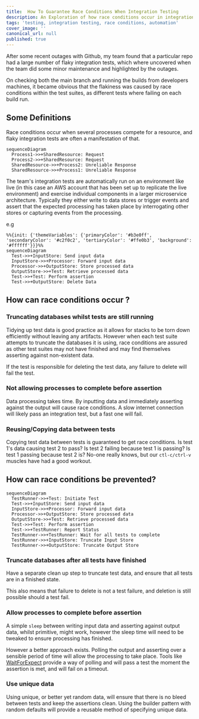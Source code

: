 ```yaml
---
title:  How To Guarantee Race Conditions When Integration Testing
description: An Exploration of how race conditions occur in integration testing and how to prevent them.
tags: 'testing, integration testing, race conditions, automation'
cover_image: ''
canonical_url: null
published: true
---
```


After some recent outages with Github, my team found that a particular repo had a large number of flaky integration tests, which where uncovered when the team did some minor maintenance and highlighted by the outages.

On checking both the main branch and running the builds from developers machines, it became obvious that the flakiness was caused by race conditions within the test suites, as different tests where failing on each build run.

## Some Definitions

Race conditions occur when several processes compete for a resource, and flaky integration tests are often a manifestation of that.

```mermaid
sequenceDiagram
  Process1->>+SharedResource: Request
  Process2->>+SharedResource: Request
  SharedResource->>+Process2: Unreliable Response
  SharedResource->>+Process1: Unreliable Response
```

The team's integration tests are automatically run on an environment like live (in this case an AWS account that has been set up to replicate the live environment) and exercise individual components in a larger microservice architecture. Typically they either write to data stores or trigger events and assert that the expected processing has taken place by interrogating other stores or capturing events from the processing.

e.g

```mermaid
%%{init: {'themeVariables': {'primaryColor': '#b3e0ff', 'secondaryColor': '#c2f0c2', 'tertiaryColor': '#ffe0b3', 'background': '#ffffff'}}}%%
sequenceDiagram
  Test->>+InputStore: Send input data
  InputStore->>+Processor: Forward input data
  Processor->>+OutputStore: Store processed data
  OutputStore->>+Test: Retrieve processed data
  Test->>+Test: Perform assertion
  Test->>+OutputStore: Delete Data
```

## How can race conditions occur ?

### Truncating databases whilst tests are still running

Tidying up test data is good practice as it allows for stacks to be torn down efficiently without leaving any artifacts. However when each test suite attempts to truncate the databases it is using, race conditions are assured as other test suites may not have finished and may find themselves asserting against non-existent data.

If the test is responsible for deleting the test data, any failure to delete will fail the test.

### Not allowing processes to complete before assertion

Data processing takes time. By inputting data and immediately asserting against the output will cause race conditions. A slow internet connection will likely pass an integration test, but a fast one will fail.

### Reusing/Copying data between tests

Copying test data between tests is guaranteed to get race conditions. Is test 1's data causing test 2 to pass? Is test 2 failing because test 1 is passing?  Is test 1 passing because test 2 is? No-one really knows, but our `ctl-c/ctrl-v` muscles have had a good workout.

## How can race conditions be prevented?

```mermaid
sequenceDiagram
  TestRunner->>+Test: Initiate Test
  Test->>+InputStore: Send input data
  InputStore->>+Processor: Forward input data
  Processor->>+OutputStore: Store processed data
  OutputStore->>+Test: Retrieve processed data
  Test->>+Test: Perform assertion
  Test->>+TestRunner: Report Status
  TestRunner->>+TestRunner: Wait for all tests to complete
  TestRunner->>+InputStore: Truncate Input Store
  TestRunner->>+OutputStore: Truncate Output Store
```

### Truncate databases after all tests have finished

Have a separate clean up step to truncate test data, and ensure that all tests are in a finished state.

This also means that failure to delete is not a test failure, and deletion is still possible should a test fail.

### Allow processes to complete before assertion

A simple `sleep` between writing input data and asserting against output data, whilst primitive, might work, however the sleep time will need to be tweaked to ensure processing has finished.

However a better approach exists. Polling the output and asserting over a sensible period of time will allow the processing to take place. Tools like [WaitForExpect](https://www.npmjs.com/package/wait-for-expect) provide a way of polling and will pass a test the moment the assertion is met, and will fail on a timeout.

### Use unique data

Using unique, or better yet random data, will ensure that there is no bleed between tests and keep the assertions clean. Using the builder pattern with random defaults will provide a reusable method of specifying unique data.
